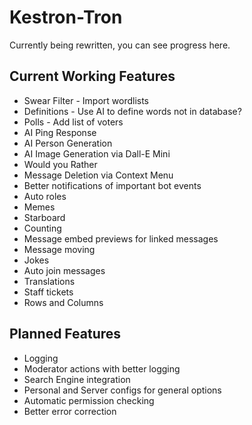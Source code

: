 # Kestron-Tron
Currently being rewritten, you can see progress here.

## Current Working Features
 - Swear Filter - Import wordlists
 - Definitions - Use AI to define words not in database?
 - Polls - Add list of voters
 - AI Ping Response
 - AI Person Generation
 - AI Image Generation via Dall-E Mini
 - Would you Rather
 - Message Deletion via Context Menu
 - Better notifications of important bot events
 - Auto roles
 - Memes
 - Starboard
 - Counting
 - Message embed previews for linked messages
 - Message moving
 - Jokes
 - Auto join messages
 - Translations
 - Staff tickets
 - Rows and Columns
## Planned Features
 - Logging
 - Moderator actions with better logging
 - Search Engine integration
 - Personal and Server configs for general options
 - Automatic permission checking
 - Better error correction